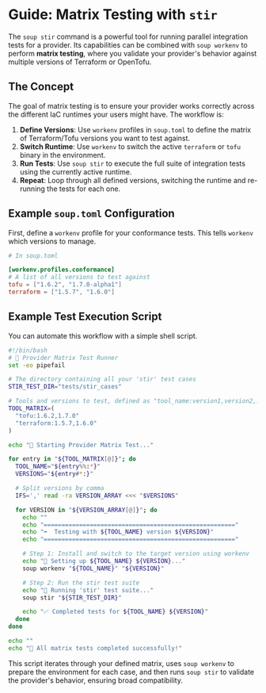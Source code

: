 # Guide: Matrix Testing with `stir`

The `soup stir` command is a powerful tool for running parallel integration tests for a provider. Its capabilities can be combined with `soup workenv` to perform **matrix testing**, where you validate your provider's behavior against multiple versions of Terraform or OpenTofu.

## The Concept

The goal of matrix testing is to ensure your provider works correctly across the different IaC runtimes your users might have. The workflow is:

1.  **Define Versions**: Use `workenv` profiles in `soup.toml` to define the matrix of Terraform/Tofu versions you want to test against.
2.  **Switch Runtime**: Use `workenv` to switch the active `terraform` or `tofu` binary in the environment.
3.  **Run Tests**: Use `soup stir` to execute the full suite of integration tests using the currently active runtime.
4.  **Repeat**: Loop through all defined versions, switching the runtime and re-running the tests for each one.

## Example `soup.toml` Configuration

First, define a `workenv` profile for your conformance tests. This tells `workenv` which versions to manage.

```toml
# In soup.toml

[workenv.profiles.conformance]
# A list of all versions to test against
tofu = ["1.6.2", "1.7.0-alpha1"]
terraform = ["1.5.7", "1.6.0"]
```

## Example Test Execution Script

You can automate this workflow with a simple shell script.

```bash
#!/bin/bash
# 🧪 Provider Matrix Test Runner
set -eo pipefail

# The directory containing all your 'stir' test cases
STIR_TEST_DIR="tests/stir_cases"

# Tools and versions to test, defined as "tool_name:version1,version2,..."
TOOL_MATRIX=(
  "tofu:1.6.2,1.7.0"
  "terraform:1.5.7,1.6.0"
)

echo "🍲 Starting Provider Matrix Test..."

for entry in "${TOOL_MATRIX[@]}"; do
  TOOL_NAME="${entry%%:*}"
  VERSIONS="${entry#*:}"

  # Split versions by comma
  IFS=',' read -ra VERSION_ARRAY <<< "$VERSIONS"

  for VERSION in "${VERSION_ARRAY[@]}"; do
    echo ""
    echo "======================================================"
    echo "➡️  Testing with ${TOOL_NAME} version ${VERSION}"
    echo "======================================================"

    # Step 1: Install and switch to the target version using workenv
    echo "🔧 Setting up ${TOOL_NAME} ${VERSION}..."
    soup workenv "${TOOL_NAME}" "${VERSION}"

    # Step 2: Run the stir test suite
    echo "🚀 Running 'stir' test suite..."
    soup stir "${STIR_TEST_DIR}"

    echo "✅ Completed tests for ${TOOL_NAME} ${VERSION}"
  done
done

echo ""
echo "🎉 All matrix tests completed successfully!"
```

This script iterates through your defined matrix, uses `soup workenv` to prepare the environment for each case, and then runs `soup stir` to validate the provider's behavior, ensuring broad compatibility.
